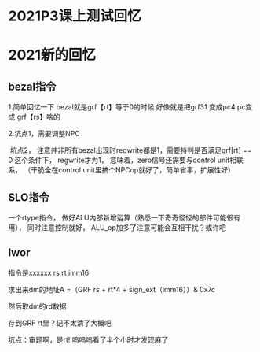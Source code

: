 # 2021P3课上测试回忆

# 2021新的回忆

## bezal指令

1.简单回忆一下
bezal就是grf【rt】等于0的时候
好像就是把grf31 变成pc4
pc变成 grf【rs】啥的

2.坑点1，需要调整NPC 

​	坑点2， 注意并非所有bezal出现时regwrite都是1，需要特判是否满足grf[rt] == 0 这个条件下， regwrite才为1， 意味着，zero信号还需要与control unit相联系， （干脆全在control unit里搞个NPCop就好了，简单省事，扩展性好）

## SLO指令

一个rtype指令， 做好ALU内部新增运算（熟悉一下奇奇怪怪的部件可能很有用）， 同时注意控制就好， ALU_op加多了注意可能会互相干扰？或许吧

## lwor

指令是xxxxxx rs rt imm16

求出来dm的地址A =（GRF rs + rt*4 + sign_ext（imm16））& 0x7c

然后取dm的rd数据

存到GRF rt里？记不太清了大概吧

坑点：审题啊，是rt! 呜呜呜看了半个小时才发现麻了

